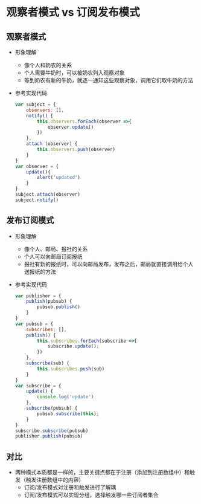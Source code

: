 # 观察者模式 vs 订阅发布模式

## 观察者模式

- 形象理解
    - 像个人和奶农的关系
    - 个人需要牛奶时，可以被奶农列入观察对象
    - 等到奶农有新的牛奶，就逐一通知这些观察对象，调用它们取牛奶的方法

- 参考实现代码
    ```js
    var subject = {
        observers: [],
        notify() {
            this.observers.forEach(observer =>{
                observer.update()
            })
        },
        attach (observer) {
            this.observers.push(observer)
        }
    }
    var observer = {
        update(){
            alert('updated')
        }
    }
    subject.attach(observer)
    subject.notify()
    ```

## 发布订阅模式


- 形象理解
    - 像个人、邮局、报社的关系
    - 个人可以向邮局订阅报纸
    - 报社有新的报纸时，可以向邮局发布，发布之后，邮局就直接调用给个人送报纸的方法

- 参考实现代码
    ```js
    var publisher = {
        publish(pubsub) {
            pubsub.publish()
        }
    }
    var pubsub = {
        subscribes: [],
        publish() {
            this.subscribes.forEach(subscribe =>{
                subscribe.update();
            })
        },
        subscribe(sub) {
            this.subscribes.push(sub)
        }
    }
    var subscribe = {
        update() {
            console.log('update')
        },
        subscribe(pubsub) {
            pubsub.subscribe(this);
        }
    }
    subscribe.subscribe(pubsub)
    publisher.publish(pubsub)
    ```

## 对比

- 两种模式本质都是一样的，主要关键点都在于注册（添加到注册数组中）和触发（触发注册数组中的内容）
    - 订阅/发布模式对注册和触发进行了解耦
    - 订阅/发布模式可以实现分组，选择触发哪一些订阅者集合
    